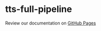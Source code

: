 # tts-full-pipeline
Review our documentation on [GitHub Pages](https://order-of-the-stacky-castle.github.io/tts-full-pipeline/)